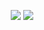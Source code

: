 <p align="center">
    <img src="https://laravel.com/assets/img/components/logo-laravel.svg">
    <img src="https://vuejs.org/images/logo.png"></p>


